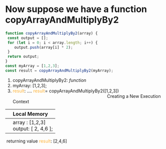 # Now suppose we have a function copyArrayAndMultiplyBy2

```javascript
function copyArrayAndMultiplyBy2(array) {
 const output = [];
 for (let i = 0; i < array.length; i++) {
 	output.push(array[i] * 2);
 }
 return output;
}
const myArray = [1,2,3];
const result = copyArrayAndMultiplyBy2(myArray);
```

1) copyArrayAndMultiplyBy2: *function*
2) myArray: [1,2,3];
3) <span style="color: #feb236">result</span>: ....
	<span style="color: #feb236">result</span>= copyArrayAndMultiplyBy2([1,2,3])
<span style="margin-left: 300px;">Creating a New Execution Context</span>

|      | Local Memory                             |
| ---- | :--------------------------------------- |
|      | array : [1,2,3]<br />output: [ 2, 4,6 ]; |

​							returning value <span style="color: #feb236">result</span>: [2,4,6]

​	

